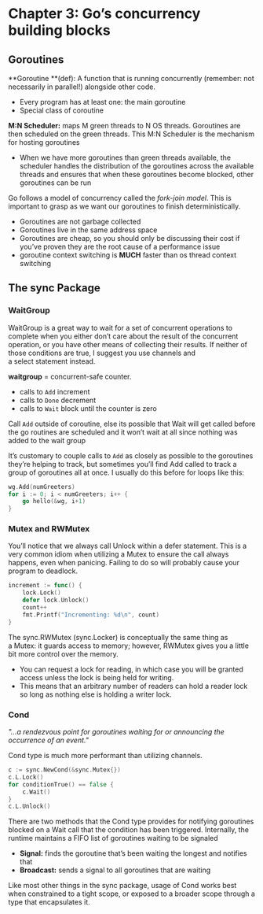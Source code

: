 # Chapter 3: Go’s concurrency building blocks

## Goroutines
**Goroutine **(def): A function that is running concurrently (remember: not necessarily in parallel!) alongside other code.
  - Every program has at least one: the main goroutine
  - Special class of coroutine

**M:N Scheduler:** maps M green threads to N OS threads. Goroutines are then scheduled on the green threads. This M:N Scheduler is the mechanism for hosting goroutines

- When we have more goroutines than green threads available, the scheduler handles the distribution of the goroutines across the available threads and ensures that when these goroutines become blocked, other goroutines can be run

Go follows a model of concurrency called the *fork-join model*. This is important to grasp as we want our goroutines to finish deterministically.
- Goroutines are not garbage collected
- Goroutines live in the same address space
- Goroutines are cheap, so you should only be discussing their cost if you’ve proven they are the root cause of a performance issue
- goroutine context switching is **MUCH** faster than os thread context switching
  
## The sync Package

### WaitGroup
WaitGroup is a great way to wait for a set of concurrent operations to complete when you either don’t care about the result of the concurrent operation, or you have other means of collecting their results. If neither of those conditions are true, I suggest you use channels and a select statement instead.

**waitgroup** = concurrent-safe counter.
  - calls to `Add` increment
  - calls to `Done` decrement
  - calls to `Wait` block until the counter is zero

Call `Add` outside of coroutine, else its possible that Wait will get called before the go routines are scheduled and it won’t wait at all since nothing was added to the wait group

It’s customary to couple calls to `Add` as closely as possible to the goroutines they’re helping to track, but sometimes you’ll find Add called to track a group of goroutines all at once. I usually do this before for loops like this:
```go        
wg.Add(numGreeters)
for i := 0; i < numGreeters; i++ {
    go hello(&wg, i+1)
}
```
 
### Mutex and RWMutex
You’ll notice that we always call Unlock within a defer statement. This is a very common idiom when utilizing a Mutex to ensure the call always happens, even when panicing. Failing to do so will probably cause your program to deadlock.

```go
increment := func() {
    lock.Lock()                 
    defer lock.Unlock()         
    count++
    fmt.Printf("Incrementing: %d\n", count)
}
```

The sync.RWMutex (sync.Locker) is conceptually the same thing as a Mutex: it guards access to memory; however, RWMutex gives you a little bit more control over the memory.

- You can request a lock for reading, in which case you will be granted access unless the lock is being held for writing. 
- This means that an arbitrary number of readers can hold a reader lock so long as nothing else is holding a writer lock.

### Cond

*"...a rendezvous point for goroutines waiting for or announcing the occurrence of an event."*

Cond type is much more performant than utilizing channels.

```go
c := sync.NewCond(&sync.Mutex{}) 
c.L.Lock() 
for conditionTrue() == false {
    c.Wait() 
}
c.L.Unlock() 
```

There are two methods that the Cond type provides for notifying goroutines blocked on a Wait call that the condition has been triggered. Internally, the runtime maintains a FIFO list of goroutines waiting to be signaled
- **Signal:** finds the goroutine that’s been waiting the longest and notifies that
- **Broadcast:** sends a signal to all goroutines that are waiting

Like most other things in the sync package, usage of Cond works best when constrained to a tight scope, or exposed to a broader scope through a type that encapsulates it.

